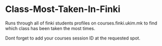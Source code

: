 # Class-Most-Taken-In-Finki

Runs through all of finki students profiles on courses.finki.ukim.mk to find which class has been taken the most times.

Dont forget to add your courses session ID at the requested spot.

